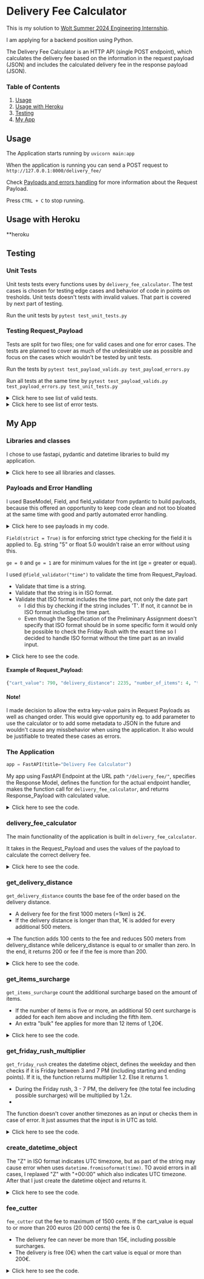 # Delivery Fee Calculator

This is my solution to [Wolt Summer 2024 Engineering Internship](https://github.com/woltapp/engineering-internship-2024).

I am applying for a backend position using Python.

The Delivery Fee Calculator is an HTTP API (single POST endpoint), which calculates the delivery fee based on the information in the request payload (JSON) and includes the calculated delivery fee in the response payload (JSON).

### Table of Contents

1. [Usage](#usage)
2. [Usage with Heroku](#usage-with-heroku)
3. [Testing](#testing)
4. [My App](#my-app)

## Usage

The Application starts running by `uvicorn main:app`

When the application is running you can send a POST request to `http://127.0.0.1:8000/delivery_fee/`

Check [Payloads and errors handling](#payloads-and-error-handling) for more information about the Request Payload.

Press `CTRL + C` to stop running.

## Usage with Heroku

**heroku

## Testing

### Unit Tests

Unit tests tests every functions uses by `delivery_fee_calculator`. The test cases is chosen for testing edge cases and behavior of code in points on tresholds. Unit tests doesn't tests with invalid values. That part is covered by next part of testing.

Run the unit tests by `pytest test_unit_tests.py`

### Testing Request_Payload

Tests are split for two files; one for valid cases and one for error cases. The tests are planned to cover as much of the undesirable use as possible and focus on the cases which wouldn't be tested by unit tests.

Run the tests by `pytest test_payload_valids.py test_payload_errors.py`

Run all tests at the same time by `pytest test_payload_valids.py test_payload_errors.py test_unit_tests.py`

<details>
<summary>Click here to see list of valid tests.</summary>
	
![valid](https://github.com/pyrypiironen/wolt_2024/assets/93189576/07d4a49b-408b-4296-9cd5-e148dc62f5d8)

</details>

<details>
<summary>Click here to see list of error tests.</summary>
	
![error](https://github.com/pyrypiironen/wolt_2024/assets/93189576/ecb16274-c262-4441-8a43-e787a5e4c5a3)

</details>

## My App

### Libraries and classes

I chose to use fastapi, pydantic and datetime libraries to build my application.

<details>
<summary>Click here to see all libraries and classes.</summary>
	
```python
from fastapi import FastAPI
from pydantic import BaseModel, Field, field_validator
from datetime import datetime
from validators import validate_time	#my own implement
```
</details>

### Payloads and Error Handling

I used BaseModel, Field, and field_validator from pydantic to build payloads, because this offered an opportunity to
keep code clean and not too bloated at the same time with good and partly automated error handling.

<details>
<summary>Click here to see payloads in my code.</summary>
	
```python
class Request_Payload(BaseModel):
	cart_value: int = Field(strict = True, ge = 0)
	delivery_distance: int = Field(strict = True, ge = 0)
	number_of_items: int = Field(strict = True, ge = 1)
	time: str

	class Config:
		 extra = "forbid"

	@field_validator("time")
	def time_validator(cls, value):
		return validate_time(value)


class Response_Payload(BaseModel):
	delivery_fee: int
```
</details>

`Field(strict = True)` is for enforcing strict type checking for the field it is applied to. Eg. string "5" or float 5.0
wouldn't raise an error without using this.

`ge = 0` and `ge = 1` are for minimum values for the int (ge = greater or equal).

I used `@field_validator("time")` to validate the time from Request_Payload.
 - Validate that time is a string.
 - Validate that the string is in ISO format.
 - Validate that ISO format includes the time part, not only the date part
   - I did this by checking if the string includes 'T'. If not, it cannot be in ISO format including the time part.
   - Even though the Specification of the Preliminary Assignment doesn't specify that ISO format should be in some specific form it would only be possible to check the Friday Rush with the exact time so I decided to handle ISO format without the time part as an invalid input.

<details>
<summary>Click here to see the code.</summary>
	
```python
	@field_validator("time")
	def time_validator(cls, value):
		return validate_time(value)

# validators.py
def validate_time(time: str) -> str:
	if not isinstance(time, str):
		raise ValueError("Time isn't a string.")
	try:
		time = time.replace("Z", "+00:00")
		datetime.fromisoformat(time)
	except ValueError:
		raise ValueError("Time isn't in ISO format.")
	if 'T' not in time:
		raise ValueError("ISO format doesn't include time (T).")
	return time
```
</details>

#### Example of Request_Payload:
```python
{"cart_value": 790, "delivery_distance": 2235, "number_of_items": 4, "time": "2024-01-15T13:00:00Z"}
```
#### Note!

I made decision to allow the extra key-value pairs in Request Payloads as well as changed order.
This would give opportunity eg. to add parameter to use the calculator or to add some metadata to JSON in the future and wouldn't cause any missbehavior when using the application.
It also would be justifiable to treated these cases as errors.

### The Application

```python
app = FastAPI(title="Delivery Fee Calculator")
```
My app using FastAPI Endpoint at the URL path `"/delivery_fee/"`, specifies the Response Model, defines the function for the actual endpoint handler, makes the function call for `delivery_fee_calculator`, and returns Response_Payload with calculated value.

<details>
<summary>Click here to see the code.</summary>
	
```python
@app.post("/delivery_fee/", response_model = Response_Payload)
async def make_Response_Payload(Request_Payload: Request_Payload):
	fee = delivery_fee_calculator(Request_Payload)
	return Response_Payload(delivery_fee = fee)
```
</details>

### delivery_fee_calculator

The main functionality of the application is built in `delivery_fee_calculator`.

It takes in the Request_Payload and uses the values of the payload to calculate the correct delivery fee.

<details>
<summary>Click here to see the code.</summary>
	
```python
def delivery_fee_calculator(Request_Payload):
	fee = get_delivery_distance_fee(Request_Payload.delivery_distance)
	fee += get_small_order_surcharge(Request_Payload.cart_value)
	fee += get_items_surcharge(Request_Payload.number_of_items)
	fee *= get_friday_rush_multiplier(Request_Payload.time)
	fee = fee_cutter(fee, Request_Payload.cart_value)
	return int(fee)
```
</details>

### get_delivery_distance

`get_delivery_distance` counts the base fee of the order based on the delivery distance.
 - A delivery fee for the first 1000 meters (=1km) is 2€.
 - If the delivery distance is longer than that, 1€ is added for every additional 500 meters.
 
&rArr; The function adds 100 cents to the fee and reduces 500 meters from delivery_distance while delicery_distance is equal to or smaller than zero. In the end, it returns 200 or fee if the fee is more than 200.

<details>
<summary>Click here to see the code.</summary>
	
```python
def get_delivery_distance_fee(delivery_distance):
	fee = 0
	while delivery_distance > 0:
		fee += 100
		delivery_distance -= 500
	return max(200, fee)
```
</details>

### get_items_surcharge

`get_items_surcharge` count the additional surcharge based on the amount of items.
 - If the number of items is five or more, an additional 50 cent surcharge is added for each item above and including the fifth item.
 - An extra "bulk" fee applies for more than 12 items of 1,20€.

<details>
<summary>Click here to see the code.</summary>
	
```python
def get_items_surcharge(items):
	surcharge = (items - 4) * 50
	bulk_fee = 120
	if items > 12:
		return surcharge + bulk_fee
	return max(0, surcharge)
```
</details>

### get_friday_rush_multiplier

`get_friday_rush` creates the datetime object, defines the weekday and then checks if it is Friday between 3 and 7 PM (including starting and ending points). If it is, the function returns multiplier 1.2. Else it returns 1.
 - During the Friday rush, 3 - 7 PM, the delivery fee (the total fee including possible surcharges) will be multiplied by 1.2x.
 - 
The function doesn't cover another timezones as an input or checks them in case of error. It just assumes that the input is in UTC as told.


<details>
<summary>Click here to see the code.</summary>
	
```python
def get_friday_rush_multiplier(time):
		dt_object = create_datetime_object(time)
		weekday = dt_object.strftime("%A")
		start_time = dt_object.replace(hour = 15, minute = 0, second = 0, microsecond = 0)
		end_time = dt_object.replace(hour = 19, minute = 0, second = 0, microsecond = 0)
		if weekday == "Friday" and start_time <= dt_object <= end_time:
				return 1.2
		return 1
```
</details>

### create_datetime_object

The "Z" in ISO format indicates UTC timezone, but as part of the string may cause error when uses `datetime.fromisoformat(time)`. TO avoid errors in all cases, I replaxed "Z" with "+00:00" which also indicates UTC timezone. After that I just create the datetime object and returns it.

<details>
<summary>Click here to see the code.</summary>

```python
def create_datetime_object(time):
	time = time.replace("Z", "+00:00")
	dt_object = datetime.fromisoformat(time)
	return dt_object
```
</details>

### fee_cutter

`fee_cutter` cut the fee to maximum of 1500 cents. If the cart_value is equal to or more than 200 euros (20 000 cents) the fee is 0.
 - The delivery fee can never be more than 15€, including possible surcharges.
 - The delivery is free (0€) when the cart value is equal or more than 200€.

<details>
<summary>Click here to see the code.</summary>
	
```python
def	fee_cutter(fee, cart_value):
	if cart_value >= 20000:
		fee = 0
	return min(fee, 1500)
```
</details>

